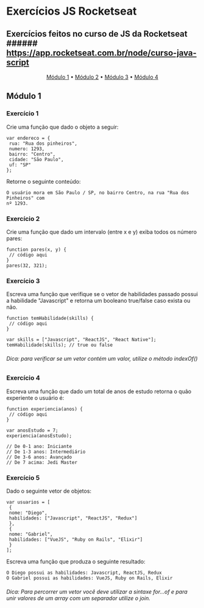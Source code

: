 # Exercícios JS Rocketseat

## Exercícios feitos no curso de JS da Rocketseat ###### <https://app.rocketseat.com.br/node/curso-java-script>

<p align="center">
 <a href="#modulo1">Módulo 1</a> •
 <a href="#modulo2">Módulo 2</a> • 
 <a href="#modulo3">Módulo 3</a> • 
 <a href="#modulo4">Módulo 4</a> 
</p>

<span id="modulo1"><span>

## Módulo 1

### Exercício 1

Crie uma função que dado o objeto a seguir:

```
var endereco = {
 rua: "Rua dos pinheiros",
 numero: 1293,
 bairro: "Centro",
 cidade: "São Paulo",
 uf: "SP"
};
```

Retorne o seguinte conteúdo:

```
O usuário mora em São Paulo / SP, no bairro Centro, na rua "Rua dos Pinheiros" com
nº 1293.
```

### Exercício 2

Crie uma função que dado um intervalo (entre x e y) exiba todos os número pares:

```
function pares(x, y) {
 // código aqui
}
pares(32, 321);
```

### Exercício 3

Escreva uma função que verifique se o vetor de habilidades passado possui a habilidade "Javascript"
e retorna um booleano true/false caso exista ou não.

```
function temHabilidade(skills) {
 // código aqui
}

var skills = ["Javascript", "ReactJS", "React Native"];
temHabilidade(skills); // true ou false
```

###### *Dica: para verificar se um vetor contém um valor, utilize o método indexOf()*

### Exercício 4

Escreva uma função que dado um total de anos de estudo retorna o quão experiente o usuário é:

```
function experiencia(anos) {
 // código aqui
}

var anosEstudo = 7;
experiencia(anosEstudo);

// De 0-1 ano: Iniciante
// De 1-3 anos: Intermediário
// De 3-6 anos: Avançado
// De 7 acima: Jedi Master
```

### Exercício 5

Dado o seguinte vetor de objetos:

```
var usuarios = [
 {
 nome: "Diego",
 habilidades: ["Javascript", "ReactJS", "Redux"]
 },
 {
 nome: "Gabriel",
 habilidades: ["VueJS", "Ruby on Rails", "Elixir"]
 }
];
```

Escreva uma função que produza o seguinte resultado:

```
O Diego possui as habilidades: Javascript, ReactJS, Redux
O Gabriel possui as habilidades: VueJS, Ruby on Rails, Elixir
```

###### *Dica: Para percorrer um vetor você deve utilizar a sintaxe for...of e para unir valores de um array com um separador utilize o join.*